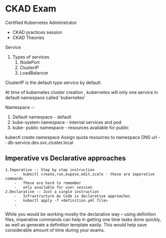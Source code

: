 # CKAD Exam
 Certified Kubernetes Administrator
- CKAD practices session 
- CKAD Theories

Service
1.  Types of services
    1.  NodePort
    2.  ClusterIP
    3.  LoadBalancer

ClusterIP is the default type service by default.

At time of kubernetes cluster creation , kubernetes will only one service in default namespace called 'kubernetes'

Namespace -:
1. Default namespace - default
2. kube-system namespace - internal services and pod
3. kube- public namespace - resources available for public

kubectl create namespace <name>
Assign quota resources to namespace
DNS url - : db-service.dev.svc.cluster.local 


## Imperative vs Declarative approaches
    1.Imperative -: Step by step instruction 
        -   kubectl create,run,expose,edit,scale - these are imperative commands
        -   These are hard to remember
        -   only available for user session
    2.Declarative -: Just a single instruction
        -   Infrastructure As Code is declarative approaches
        -   kubectl apply -f <definition.yml file>
        -   

  While you would be working mostly the declarative way – using definition files, imperative commands can help in getting one time tasks done quickly, as well as generate a definition template easily. This would help save considerable amount of time during your exams.
